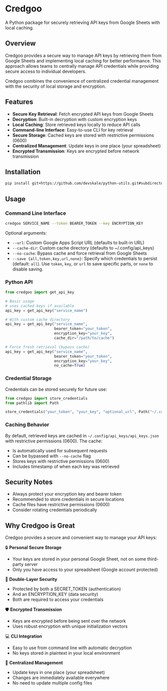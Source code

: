 # Credgoo

A Python package for securely retrieving API keys from Google Sheets with local caching.

## Overview

Credgoo provides a secure way to manage API keys by retrieving them from Google Sheets and implementing local caching for better performance. This approach allows teams to centrally manage API credentials while providing secure access to individual developers.

Credgoo combines the convenience of centralized credential management with the security of local storage and encryption.

## Features

- **Secure Key Retrieval**: Fetch encrypted API keys from Google Sheets
- **Decryption**: Built-in decryption with custom encryption keys
- **Local Caching**: Store retrieved keys locally to reduce API calls
- **Command-line Interface**: Easy-to-use CLI for key retrieval
- **Secure Storage**: Cached keys are stored with restrictive permissions (0600)
- **Centralized Management**: Update keys in one place (your spreadsheet)
- **Encrypted Transmission**: Keys are encrypted before network transmission

## Installation

```bash
pip install git+https://github.com/devskale/python-utils.git#subdirectory=packages/credgoo
```

## Usage

### Command Line Interface

```bash
credgoo SERVICE_NAME --token BEARER_TOKEN --key ENCRYPTION_KEY
```

Optional arguments:

- `--url`: Custom Google Apps Script URL (defaults to built-in URL)
- `--cache-dir`: Custom cache directory (defaults to ~/.config/api_keys)
- `--no-cache`: Bypass cache and force retrieval from Google Sheets
- `--save {all,token,key,url,none}`: Specify which credentials to persist (default: `all`). Use `token`, `key`, or `url` to save specific parts, or `none` to disable saving.

### Python API

```python
from credgoo import get_api_key

# Basic usage
# uses cached keys if available
api_key = get_api_key("service_name")

# With custom cache directory
api_key = get_api_key("service_name",
                      bearer_token="your_token",
                      encryption_key="your_key",
                      cache_dir="/path/to/cache")

# Force fresh retrieval (bypass cache)
api_key = get_api_key("service_name",
                      bearer_token="your_token",
                      encryption_key="your_key",
                      no_cache=True)
```

### Credential Storage

Credentials can be stored securely for future use:

```python
from credgoo import store_credentials
from pathlib import Path

store_credentials("your_token", "your_key", "optional_url", Path("~/.config/api_keys/credgoo.txt"))
```

### Caching Behavior

By default, retrieved keys are cached in `~/.config/api_keys/api_keys.json` with restrictive permissions (0600). The cache:

- Is automatically used for subsequent requests
- Can be bypassed with `--no-cache` flag
- Stores keys with restrictive permissions (0600)
- Includes timestamp of when each key was retrieved

## Security Notes

- Always protect your encryption key and bearer token
- Recommended to store credentials in secure locations
- Cache files have restrictive permissions (0600)
- Consider rotating credentials periodically

## Why Credgoo is Great

Credgoo provides a secure and convenient way to manage your API keys:

🔒 **Personal Secure Storage**

- Your keys are stored in your personal Google Sheet, not on some third-party server
- Only you have access to your spreadsheet (Google account protected)

🔑 **Double-Layer Security**

- Protected by both a SECRET_TOKEN (authentication)
- And an ENCRYPTION_KEY (data security)
- Both are required to access your credentials

🛡️ **Encrypted Transmission**

- Keys are encrypted before being sent over the network
- Uses robust encryption with unique initialization vectors

💻 **CLI Integration**

- Easy to use from command line with automatic decryption
- No keys stored in plaintext in your local environment

🔁 **Centralized Management**

- Update keys in one place (your spreadsheet)
- Changes are immediately available everywhere
- No need to update multiple config files
